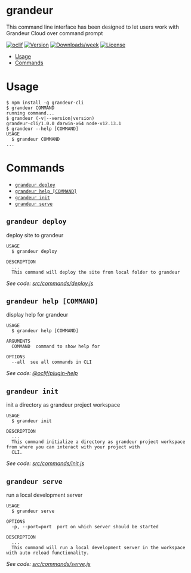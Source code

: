 grandeur
=============

This command line interface has been designed to let users work with Grandeur Cloud over command prompt

[![oclif](https://img.shields.io/badge/cli-oclif-brightgreen.svg)](https://oclif.io)
[![Version](https://img.shields.io/npm/v/grandeur-cli.svg)](https://npmjs.org/package/grandeur-cli)
[![Downloads/week](https://img.shields.io/npm/dw/grandeur-cli.svg)](https://npmjs.org/package/grandeur-cli)
[![License](https://img.shields.io/npm/l/grandeur-cli.svg)](https://github.com/grandeurtech/grandeur-cli/blob/master/package.json)

<!-- toc -->
* [Usage](#usage)
* [Commands](#commands)
<!-- tocstop -->
# Usage
<!-- usage -->
```sh-session
$ npm install -g grandeur-cli
$ grandeur COMMAND
running command...
$ grandeur (-v|--version|version)
grandeur-cli/1.0.0 darwin-x64 node-v12.13.1
$ grandeur --help [COMMAND]
USAGE
  $ grandeur COMMAND
...
```
<!-- usagestop -->
# Commands
<!-- commands -->
* [`grandeur deploy`](#grandeur-deploy)
* [`grandeur help [COMMAND]`](#grandeur-help-command)
* [`grandeur init`](#grandeur-init)
* [`grandeur serve`](#grandeur-serve)

## `grandeur deploy`

deploy site to grandeur

```
USAGE
  $ grandeur deploy

DESCRIPTION
  ...
  This command will deploy the site from local folder to grandeur
```

_See code: [src/commands/deploy.js](https://github.com/grandeurtech/cli/blob/v1.0.0/src/commands/deploy.js)_

## `grandeur help [COMMAND]`

display help for grandeur

```
USAGE
  $ grandeur help [COMMAND]

ARGUMENTS
  COMMAND  command to show help for

OPTIONS
  --all  see all commands in CLI
```

_See code: [@oclif/plugin-help](https://github.com/oclif/plugin-help/blob/v2.2.3/src/commands/help.ts)_

## `grandeur init`

init a directory as grandeur project workspace

```
USAGE
  $ grandeur init

DESCRIPTION
  ...
  This command initialize a directory as grandeur project workspace from where you can interact with your project with 
  CLI.
```

_See code: [src/commands/init.js](https://github.com/grandeurtech/cli/blob/v1.0.0/src/commands/init.js)_

## `grandeur serve`

run a local development server

```
USAGE
  $ grandeur serve

OPTIONS
  -p, --port=port  port on which server should be started

DESCRIPTION
  ...
  This command will run a local development server in the workspace with auto reload functionality.
```

_See code: [src/commands/serve.js](https://github.com/grandeurtech/cli/blob/v1.0.0/src/commands/serve.js)_
<!-- commandsstop -->
